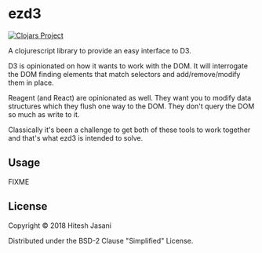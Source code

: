 # ezd3

[![Clojars Project](https://img.shields.io/clojars/v/org.jasani/ezd3.svg)](https://clojars.org/org.jasani/ezd3)

A clojurescript library to provide an easy interface to D3.

D3 is opinionated on how it wants to work with the DOM.  It will
interrogate the DOM finding elements that match selectors and
add/remove/modify them in place.

Reagent (and React) are opinionated as well.  They want you to modify
data structures which they flush one way to the DOM.  They don't query
the DOM so much as write to it.

Classically it's been a challenge to get both of these tools to work
together and that's what ezd3 is intended to solve.

## Usage

FIXME

## License

Copyright © 2018 Hitesh Jasani

Distributed under the BSD-2 Clause "Simplified" License.
